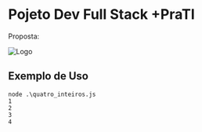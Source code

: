 
# Pojeto Dev Full Stack +PraTI

Proposta:

![Logo](https://i.imgur.com/HtdaHIS_d.webp?maxwidth=760&fidelity=grand)


## Exemplo de Uso

```terminal
node .\quatro_inteiros.js
1
2
3
4
```

